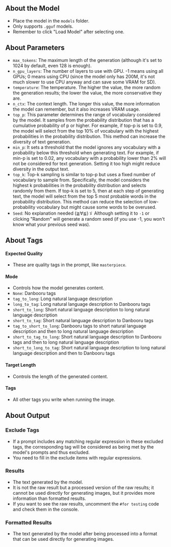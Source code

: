 ## About the Model
- Place the model in the `models` folder.
- Only supports `.gguf` models.
- Remember to click "Load Model" after selecting one.

## About Parameters
- `max_tokens`: The maximum length of the generation (although it's set to 1024 by default, even 128 is enough).
- `n_gpu_layers`: The number of layers to use with GPU. -1 means using all GPUs; 0 means using CPU (since the model only has 200M, it's not much slower to use CPU anyway and can save some VRAM for SD).
- `temperature`: The temperature. The higher the value, the more random the generation results; the lower the value, the more conservative they are.
- `n_ctx`: The context length. The longer this value, the more information the model can remember, but it also increases VRAM usage.
- `top_p`: This parameter determines the range of vocabulary considered by the model. It samples from the probability distribution that has a cumulative probability of p or higher. For example, if top-p is set to 0.9, the model will select from the top 10% of vocabulary with the highest probabilities in the probability distribution. This method can increase the diversity of text generation.
- `min_p`: It sets a threshold that the model ignores any vocabulary with a probability below this threshold when generating text. For example, if min-p is set to 0.02, any vocabulary with a probability lower than 2% will not be considered for text generation. Setting it too high might reduce diversity in the output text.
- `top_k`: Top-k sampling is similar to top-p but uses a fixed number of vocabulary to sample from. Specifically, the model considers the highest k probabilities in the probability distribution and selects randomly from them. If top-k is set to 5, then at each step of generating text, the model will select from the top 5 most probable words in the probability distribution. This method can reduce the selection of low-probability vocabulary but might cause some words to be overused.
- `Seed`: No explanation needed (≧∀≦)ゞ Although setting it to `-1` or clicking "Random" will generate a random seed (if you use -1, you won't know what your previous seed was).

## About Tags
#### Expected Quality
- These are quality tags in the prompt, like `masterpiece`.

#### Mode
- Controls how the model generates content.
- `None`: Danbooru tags
- `tag_to_long`: Long natural language description
- `long_to_tag`: Long natural language description to Danbooru tags
- `short_to_long`: Short natural language description to long natural language description
- `short_to_tag`: Short natural language description to Danbooru tags
- `tag_to_short_to_long`: Danbooru tags to short natural language description and then to long natural language description
- `short_to_tag_to_long`: Short natural language description to Danbooru tags and then to long natural language description
- `short_to_long_to_tag`: Short natural language description to long natural language description and then to Danbooru tags

#### Target Length
- Controls the length of the generated content.

#### Tags
- All other tags you write when running the image.

## About Output
### Exclude Tags
- If a prompt includes any matching regular expression in these excluded tags, the corresponding tag will be considered as being met by the model's prompts and thus excluded.
- You need to fill in the exclude items with regular expressions.

### Results
- The text generated by the model.
- It is not the raw result but a processed version of the raw results; it cannot be used directly for generating images, but it provides more information than formatted results.
- If you want to see the raw results, uncomment the `#for testing` code and check them in the console.

### Formatted Results
- The text generated by the model after being processed into a format that can be used directly for generating images.